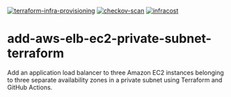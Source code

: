 
[![terraform-infra-provisioning](https://github.com/kunduso/add-aws-elb-ec2-private-subnet-terraform/actions/workflows/terraform.yml/badge.svg)](https://github.com/kunduso/add-aws-elb-ec2-private-subnet-terraform/actions/workflows/terraform.yml) [![checkov-scan](https://github.com/kunduso/add-aws-elb-ec2-private-subnet-terraform/actions/workflows/code-scan.yml/badge.svg)](https://github.com/kunduso/add-aws-elb-ec2-private-subnet-terraform/actions/workflows/code-scan.yml) [![infracost](https://img.shields.io/endpoint?url=https://dashboard.api.infracost.io/shields/json/06af6e89-01e0-4bb5-bf85-ea19a0d3327a/repos/4af32dcb-55e6-46d7-a287-9fd4d1fc4f39/branch/66967802-593d-4f89-bbbd-f5377be5f71a)](https://dashboard.infracost.io/org/skundudev/repos/4af32dcb-55e6-46d7-a287-9fd4d1fc4f39?tab=settings)
# add-aws-elb-ec2-private-subnet-terraform
Add an application load balancer to three Amazon EC2 instances belonging to three separate availability zones in a private subnet using Terraform and GitHub Actions.
